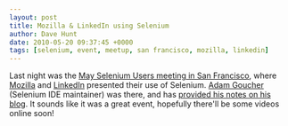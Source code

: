 ```yaml
---
layout: post
title: Mozilla & LinkedIn using Selenium
author: Dave Hunt
date: 2010-05-20 09:37:45 +0000
tags: [selenium, event, meetup, san francisco, mozilla, linkedin]
---
```

Last night was the
[May Selenium Users meeting in San Francisco](http://www.meetup.com/seleniumsanfrancisco/calendar/13311788/),
where [Mozilla](http://www.mozilla.org/) and
[LinkedIn](http://www.linkedin.com/) presented their use of Selenium.
[Adam Goucher](http://adam.goucher.ca/) (Selenium IDE maintainer) was there, and
has [provided his notes on his blog](http://adam.goucher.ca/?p=1466). It sounds
like it was a great event, hopefully there'll be some videos online soon!
